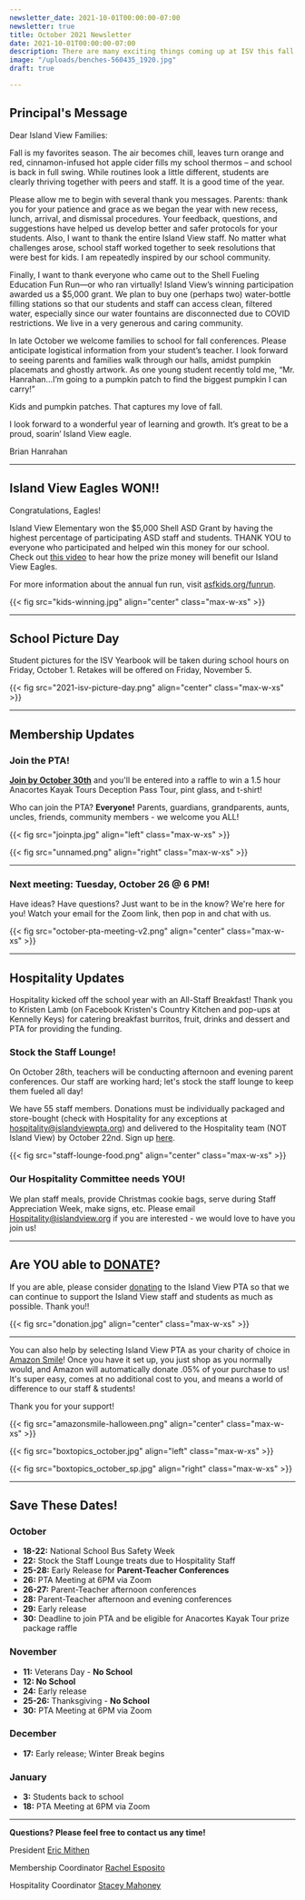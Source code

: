 ```yaml
---
newsletter_date: 2021-10-01T00:00:00-07:00
newsletter: true
title: October 2021 Newsletter
date: 2021-10-01T00:00:00-07:00
description: There are many exciting things coming up at ISV this fall!
image: "/uploads/benches-560435_1920.jpg"
draft: true

---
```

## Principal's Message

Dear Island View Families:

Fall is my favorites season. The air becomes chill, leaves turn orange and red, cinnamon-infused hot apple cider fills my school thermos – and school is back in full swing. While routines look a little different, students are clearly thriving together with peers and staff. It is a good time of the year.

Please allow me to begin with several thank you messages. Parents: thank you for your patience and grace as we began the year with new recess, lunch, arrival, and dismissal procedures. Your feedback, questions, and suggestions have helped us develop better and safer protocols for your students. Also, I want to thank the entire Island View staff. No matter what challenges arose, school staff worked together to seek resolutions that were best for kids. I am repeatedly inspired by our school community.

Finally, I want to thank everyone who came out to the Shell Fueling Education Fun Run—or who ran virtually! Island View’s winning participation awarded us a $5,000 grant. We plan to buy one (perhaps two) water-bottle filling stations so that our students and staff can access clean, filtered water, especially since our water fountains are disconnected due to COVID restrictions. We live in a very generous and caring community.

In late October we welcome families to school for fall conferences. Please anticipate logistical information from your student’s teacher. I look forward to seeing parents and families walk through our halls, amidst pumpkin placemats and ghostly artwork. As one young student recently told me, “Mr. Hanrahan…I’m going to a pumpkin patch to find the biggest pumpkin I can carry!”

Kids and pumpkin patches. That captures my love of fall.

I look forward to a wonderful year of learning and growth. It’s great to be a proud, soarin’ Island View eagle.

Brian Hanrahan

***

## Island View Eagles WON!!

Congratulations, Eagles!

Island View Elementary won the $5,000 Shell ASD Grant by having the highest percentage of participating ASD staff and students. THANK YOU to everyone who participated and helped win this money for our school. Check out [this video](https://youtu.be/lQy29kaoAT8) to hear how the prize money will benefit our Island View Eagles.

For more information about the annual fun run, visit [asfkids.org/funrun](http://asfkids.org/funrun).

{{< fig src="kids-winning.jpg" align="center" class="max-w-xs" >}}

***

## School Picture Day

Student pictures for the ISV Yearbook will be taken during school hours on Friday, October 1. Retakes will be offered on Friday, November 5.

{{< fig src="2021-isv-picture-day.png" align="center" class="max-w-xs" >}}

***

## Membership Updates

### Join the PTA!

[**Join by October 30th**](https://www.islandviewpta.org/membership) and you'll be entered into a raffle to win a 1.5 hour Anacortes Kayak Tours Deception Pass Tour, pint glass, and t-shirt!

Who can join the PTA? **Everyone!** Parents, guardians, grandparents, aunts, uncles, friends, community members - we welcome you ALL!

{{< fig src="joinpta.jpg" align="left" class="max-w-xs" >}}

{{< fig src="unnamed.png" align="right" class="max-w-xs" >}}

***

### Next meeting: Tuesday, October 26 @ 6 PM!

Have ideas? Have questions? Just want to be in the know? We're here for you! Watch your email for the Zoom link, then pop in and chat with us.

{{< fig src="october-pta-meeting-v2.png" align="center" class="max-w-xs" >}}

***

## Hospitality Updates

Hospitality kicked off the school year with an All-Staff Breakfast! Thank you to Kristen Lamb (on Facebook Kristen's Country Kitchen and pop-ups at Kennelly Keys) for catering breakfast burritos, fruit, drinks and dessert and PTA for providing the funding.

### Stock the Staff Lounge!

On October 28th, teachers will be conducting afternoon and evening parent conferences. Our staff are working hard; let's stock the staff lounge to keep them fueled all day!

We have 55 staff members. Donations must be individually packaged and store-bought (check with Hospitality for any exceptions at [hospitality@islandviewpta.org](mailto:hospitality@islandviewpta.org)) and delivered to the Hospitality team (NOT Island View) by October 22nd. Sign up [here](https://www.signupgenius.com/go/10c0d44aead2da3f58-stock).

{{< fig src="staff-lounge-food.png" align="center" class="max-w-xs" >}}

### Our Hospitality Committee needs YOU!

We plan staff meals, provide Christmas cookie bags, serve during Staff Appreciation Week, make signs, etc. Please email [Hospitality@islandview.org](mailto:Hospitality@islandview.org) if you are interested - we would love to have you join us!

***

## Are YOU able to [**DONATE**](https://www.islandviewpta.org/donate)?

If you are able, please consider [donating](https://www.islandviewpta.org/donate) to the Island View PTA so that we can continue to support the Island View staff and students as much as possible. Thank you!!

{{< fig src="donation.jpg" align="center" class="max-w-xs" >}}

***

You can also help by selecting Island View PTA as your charity of choice in [Amazon Smile](https://smile.amazon.com "Amazon Smile")! Once you have it set up, you just shop as you normally would, and Amazon will automatically donate .05% of your purchase to us! It's super easy, comes at no additional cost to you, and means a world of difference to our staff & students!

Thank you for your support!

{{< fig src="amazonsmile-halloween.png" align="center" class="max-w-xs" >}}

{{< fig src="boxtopics_october.jpg" align="left" class="max-w-xs" >}}

{{< fig src="boxtopics_october_sp.jpg" align="right" class="max-w-xs" >}}

***

## Save These Dates!

### October

* **18-22:** National School Bus Safety Week
* **22:** Stock the Staff Lounge treats due to Hospitality Staff
* **25-28:**  Early Release for **Parent-Teacher Conferences**
* **26:**  PTA Meeting at 6PM via Zoom
* **26-27:** Parent-Teacher afternoon conferences
* **28:** Parent-Teacher afternoon and evening conferences
* **29:** Early release
* **30:** Deadline to join PTA and be eligible for Anacortes Kayak Tour prize package raffle

### November

* **11:**  Veterans Day - **No School**
* **12: No School**
* **24:**  Early release
* **25-26:**  Thanksgiving - **No School**
* **30:** PTA Meeting at 6PM via Zoom

### December

* **17:**  Early release; Winter Break begins

### January

* **3:**  Students back to school
* **18:** PTA Meeting at 6PM via Zoom

***

**Questions? Please feel free to contact us any time!**

President [Eric Mithen](president@islandviewpta.org)

Membership Coordinator [Rachel Esposito](membership@islandviewpta.org)

Hospitality Coordinator [Stacey Mahoney](stacey.a.mahoney@gmail.com)